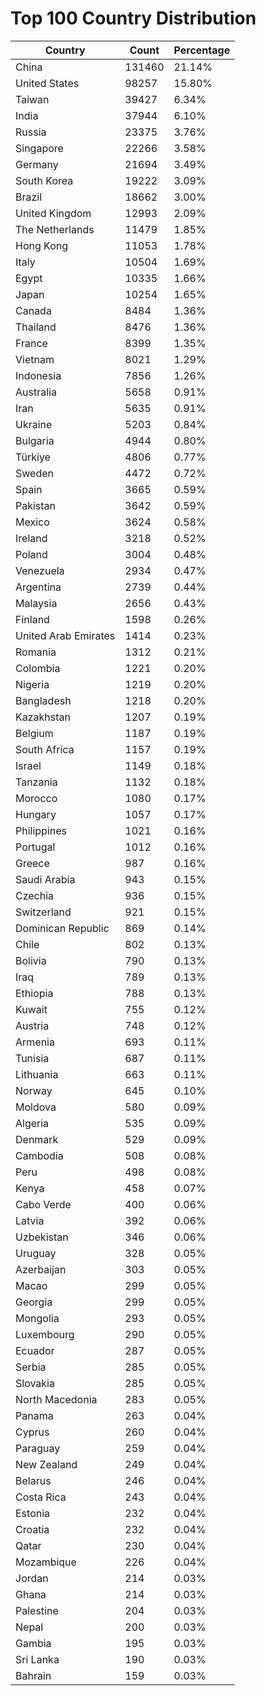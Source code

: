 # Top 100 Country Distribution
| Country | Count | Percentage |
|----|----|----|
| China | 131460 | 21.14% |
| United States | 98257 | 15.80% |
| Taiwan | 39427 | 6.34% |
| India | 37944 | 6.10% |
| Russia | 23375 | 3.76% |
| Singapore | 22266 | 3.58% |
| Germany | 21694 | 3.49% |
| South Korea | 19222 | 3.09% |
| Brazil | 18662 | 3.00% |
| United Kingdom | 12993 | 2.09% |
| The Netherlands | 11479 | 1.85% |
| Hong Kong | 11053 | 1.78% |
| Italy | 10504 | 1.69% |
| Egypt | 10335 | 1.66% |
| Japan | 10254 | 1.65% |
| Canada | 8484 | 1.36% |
| Thailand | 8476 | 1.36% |
| France | 8399 | 1.35% |
| Vietnam | 8021 | 1.29% |
| Indonesia | 7856 | 1.26% |
| Australia | 5658 | 0.91% |
| Iran | 5635 | 0.91% |
| Ukraine | 5203 | 0.84% |
| Bulgaria | 4944 | 0.80% |
| Türkiye | 4806 | 0.77% |
| Sweden | 4472 | 0.72% |
| Spain | 3665 | 0.59% |
| Pakistan | 3642 | 0.59% |
| Mexico | 3624 | 0.58% |
| Ireland | 3218 | 0.52% |
| Poland | 3004 | 0.48% |
| Venezuela | 2934 | 0.47% |
| Argentina | 2739 | 0.44% |
| Malaysia | 2656 | 0.43% |
| Finland | 1598 | 0.26% |
| United Arab Emirates | 1414 | 0.23% |
| Romania | 1312 | 0.21% |
| Colombia | 1221 | 0.20% |
| Nigeria | 1219 | 0.20% |
| Bangladesh | 1218 | 0.20% |
| Kazakhstan | 1207 | 0.19% |
| Belgium | 1187 | 0.19% |
| South Africa | 1157 | 0.19% |
| Israel | 1149 | 0.18% |
| Tanzania | 1132 | 0.18% |
| Morocco | 1080 | 0.17% |
| Hungary | 1057 | 0.17% |
| Philippines | 1021 | 0.16% |
| Portugal | 1012 | 0.16% |
| Greece | 987 | 0.16% |
| Saudi Arabia | 943 | 0.15% |
| Czechia | 936 | 0.15% |
| Switzerland | 921 | 0.15% |
| Dominican Republic | 869 | 0.14% |
| Chile | 802 | 0.13% |
| Bolivia | 790 | 0.13% |
| Iraq | 789 | 0.13% |
| Ethiopia | 788 | 0.13% |
| Kuwait | 755 | 0.12% |
| Austria | 748 | 0.12% |
| Armenia | 693 | 0.11% |
| Tunisia | 687 | 0.11% |
| Lithuania | 663 | 0.11% |
| Norway | 645 | 0.10% |
| Moldova | 580 | 0.09% |
| Algeria | 535 | 0.09% |
| Denmark | 529 | 0.09% |
| Cambodia | 508 | 0.08% |
| Peru | 498 | 0.08% |
| Kenya | 458 | 0.07% |
| Cabo Verde | 400 | 0.06% |
| Latvia | 392 | 0.06% |
| Uzbekistan | 346 | 0.06% |
| Uruguay | 328 | 0.05% |
| Azerbaijan | 303 | 0.05% |
| Macao | 299 | 0.05% |
| Georgia | 299 | 0.05% |
| Mongolia | 293 | 0.05% |
| Luxembourg | 290 | 0.05% |
| Ecuador | 287 | 0.05% |
| Serbia | 285 | 0.05% |
| Slovakia | 285 | 0.05% |
| North Macedonia | 283 | 0.05% |
| Panama | 263 | 0.04% |
| Cyprus | 260 | 0.04% |
| Paraguay | 259 | 0.04% |
| New Zealand | 249 | 0.04% |
| Belarus | 246 | 0.04% |
| Costa Rica | 243 | 0.04% |
| Estonia | 232 | 0.04% |
| Croatia | 232 | 0.04% |
| Qatar | 230 | 0.04% |
| Mozambique | 226 | 0.04% |
| Jordan | 214 | 0.03% |
| Ghana | 214 | 0.03% |
| Palestine | 204 | 0.03% |
| Nepal | 200 | 0.03% |
| Gambia | 195 | 0.03% |
| Sri Lanka | 190 | 0.03% |
| Bahrain | 159 | 0.03% |
